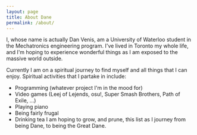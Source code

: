 ```yaml
---
layout: page
title: About Dane
permalink: /about/
---
```


I, whose name is actually Dan Venis, am a University of Waterloo student in the Mechatronics engineering program. I've lived in Toronto my whole life, and I'm hoping to experience wonderful things as I am exposed to the massive world outside.

Currently I am on a spiritual journey to find myself and all things that I can enjoy. Spiritual activities that I partake in include:
  - Programming (whatever project I'm in the mood for)
  - Video games (Leej of Lejends, osu!, Super Smash Brothers, Path of Exile, ...)
  - Playing piano
  - Being fairly frugal
  - Drinking tea
I am hoping to grow, and prune, this list as I journey from being Dane, to being the Great Dane.
